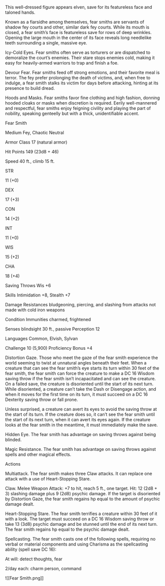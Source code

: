 This well-dressed figure appears elven, save for its featureless face and taloned hands.

Known as a fiarsídhe among themselves, fear smiths are servants of shadow fey courts and other, similar dark fey courts. While its mouth is closed, a fear smith’s face is featureless save for rows of deep wrinkles. Opening the large mouth in the center of its face reveals long needlelike teeth surrounding a single, massive eye.

Icy-Cold Eyes. Fear smiths often serve as torturers or are dispatched to demoralize the court’s enemies. Their stare stops enemies cold, making it easy for heavily-armed warriors to trap and finish a foe.

Devour Fear. Fear smiths feed off strong emotions, and their favorite meal is terror. The fey prefer prolonging the death of victims, and, when free to indulge, a fear smith stalks its victim for days before attacking, hinting at its presence to build dread.

Hoods and Masks. Fear smiths favor fine clothing and high fashion, donning hooded cloaks or masks when discretion is required. Eerily well-mannered and respectful, fear smiths enjoy feigning civility and playing the part of nobility, speaking genteelly but with a thick, unidentifiable accent.

Fear Smith

Medium Fey, Chaotic Neutral

Armor Class 17 (natural armor)

Hit Points 149 (23d8 + 46)

Speed 40 ft., climb 15 ft.

STR

11 (+0)

DEX

17 (+3)

CON

14 (+2)

INT

11 (+0)

WIS

15 (+2)

CHA

18 (+4)

Saving Throws Wis +6

Skills Intimidation +8, Stealth +7

Damage Resistances bludgeoning, piercing, and slashing from attacks not made with cold iron weapons

Condition Immunities charmed, frightened

Senses blindsight 30 ft., passive Perception 12

Languages Common, Elvish, Sylvan

Challenge 10 (5,900) Proficiency Bonus +4

Distortion Gaze. Those who meet the gaze of the fear smith experience the world seeming to twist at unnatural angles beneath their feet. When a creature that can see the fear smith’s eye starts its turn within 30 feet of the fear smith, the fear smith can force the creature to make a DC 16 Wisdom saving throw if the fear smith isn’t incapacitated and can see the creature. On a failed save, the creature is disoriented until the start of its next turn. While disoriented, a creature can’t take the Dash or Disengage action, and when it moves for the first time on its turn, it must succeed on a DC 16 Dexterity saving throw or fall prone.

Unless surprised, a creature can avert its eyes to avoid the saving throw at the start of its turn. If the creature does so, it can’t see the fear smith until the start of its next turn, when it can avert its eyes again. If the creature looks at the fear smith in the meantime, it must immediately make the save.

Hidden Eye. The fear smith has advantage on saving throws against being blinded.

Magic Resistance. The fear smith has advantage on saving throws against spells and other magical effects.

Actions

Multiattack. The fear smith makes three Claw attacks. It can replace one attack with a use of Heart-Stopping Stare.

Claw. Melee Weapon Attack: +7 to hit, reach 5 ft., one target. Hit: 12 (2d8 + 3) slashing damage plus 9 (2d8) psychic damage. If the target is disoriented by Distortion Gaze, the fear smith regains hp equal to the amount of psychic damage dealt.

Heart-Stopping Stare. The fear smith terrifies a creature within 30 feet of it with a look. The target must succeed on a DC 16 Wisdom saving throw or take 13 (3d8) psychic damage and be stunned until the end of its next turn. The fear smith regains hp equal to the psychic damage dealt.

Spellcasting. The fear smith casts one of the following spells, requiring no verbal or material components and using Charisma as the spellcasting ability (spell save DC 16):

At will: detect thoughts, fear

2/day each: charm person, command

![[Fear Smith.png]]
